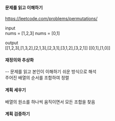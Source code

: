 #### 문제를 읽고 이해하기
https://leetcode.com/problems/permutations/

input</br>
nums = [1,2,3]
nums = [0,1]


output</br>
[[1,2,3],[1,3,2],[2,1,3],[2,3,1],[3,1,2],[3,2,1]]
[[0,1],[1,0]]


#### 재정의와 추상화<br>
-- 문제를 읽고 본인이 이해하기 쉬운 방식으로 해석<br>
주어진 배열의 순서를 조합하여 정렬

#### 계획 세우기<br>
배열의 원소를 하나씩 움직이면서 모든 조합을 찾음

#### 계획 검증하기
